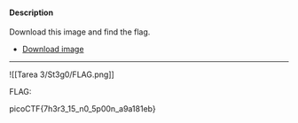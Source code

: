 #### Description

Download this image and find the flag.

- [Download image](https://artifacts.picoctf.net/c/217/pico.flag.png)

---
![[Tarea 3/St3g0/FLAG.png]]

FLAG:

picoCTF{7h3r3_15_n0_5p00n_a9a181eb}